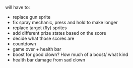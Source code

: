 
will have to:
- replace gun sprite
- fix spray mechanic, press and hold to make longer
- replace target (fly) sprites
- add different prize states based on the score
- decide what those scores are
- countdown
- game over + health bar
 - boost for good clown? How much of a boost/ what kind
 - health bar damage from sad clown